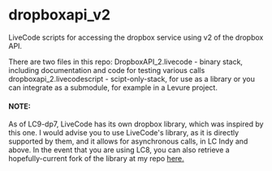 # dropboxapi_v2 #
LiveCode scripts for accessing the dropbox service using v2 of the dropbox API.

There are two files in this repo:
DropboxAPI_2.livecode - binary stack, including documentation and code for testing various calls
dropboxapi_2.livecodescript - scipt-only-stack, for use as a library or you can integrate as a submodule, for example in a Levure project.
<br/>

#### NOTE: ####
As of LC9-dp7, LiveCode has its own dropbox library, which was inspired by this one.  I would advise you to use LiveCode's library, as it is directly supported by them, and it allows for asynchronous calls, in LC Indy and above.  In the event that you are using LC8, you can also retrieve a hopefully-current fork of the library at my repo [here.](https://github.com/macMikey/LCDropboxLibrary)
